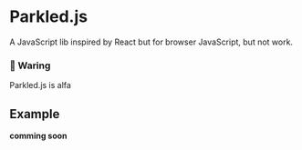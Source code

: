 # Parkled.js
A JavaScript lib inspired by React but for browser JavaScript, but not work.
### 🛑 Waring
Parkled.js is alfa

## Example 
__comming soon__
